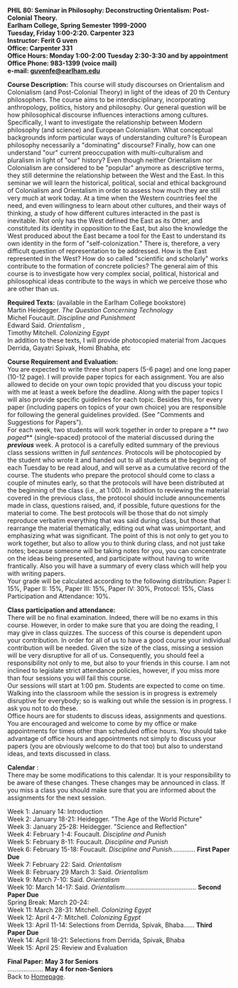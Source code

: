 **PHIL 80: Seminar in Philosophy: Deconstructing Orientalism: Post-Colonial
Theory.**  
**Earlham College, Spring Semester 1999-2000**  
**Tuesday, Friday 1:00-2:20. Carpenter 323**  
**Instructor: Ferit G uven**  
**Office: Carpenter 331**  
**Office Hours: Monday 1:00-2:00 Tuesday 2:30-3:30 and by appointment**  
**Office Phone: 983-1399 (voice mail)**  
**e-mail: guvenfe@earlham.edu**

**Course Description:** This course will study discourses on Orientalism and
Colonialism (and Post-Colonial Theory) in light of the ideas of 20 th Century
philosophers. The course aims to be interdisciplinary, incorporating
anthropology, politics, history and philosophy. Our general question will be
how philosophical discourse influences interactions among cultures.
Specifically, I want to investigate the relationship between Modern philosophy
(and science) and European Colonialism. What conceptual backgrounds inform
particular ways of understanding culture? Is European philosophy necessarily a
"dominating" discourse? Finally, how can one understand "our" current
preoccupation with multi-culturalism and pluralism in light of "our" history?
Even though neither Orientalism nor Colonialism are considered to be "popular"
anymore as descriptive terms, they still determine the relationship between
the West and the East. In this seminar we will learn the historical,
political, social and ethical background of Colonialism and Orientalism in
order to assess how much they are still very much at work today. At a time
when the Western countries feel the need, and even willingness to learn about
other cultures, and their ways of thinking, a study of how different cultures
interacted in the past is inevitable. Not only has the West defined the East
as its Other, and constituted its identity in opposition to the East, but also
the knowledge the West produced about the East became a tool for the East to
understand its own identity in the form of "self-colonization." There is,
therefore, a very difficult question of representation to be addressed. How is
the East represented in the West? How do so called "scientific and scholarly"
works contribute to the formation of concrete policies? The general aim of
this course is to investigate how very complex social, political, historical
and philosophical ideas contribute to the ways in which we perceive those who
are other than us.

**Required Texts:** (available in the Earlham College bookstore)  
Martin Heidegger. _The Question Concerning Technology_  
Michel Foucault. _Discipline and Punishment_  
Edward Said. _Orientalism_ ,  
Timothy Mitchell. _Colonizing Egypt_  
In addition to these texts, I will provide photocopied material from Jacques
Derrida, Gayatri Spivak, Homi Bhabha, etc

**Course Requirement and Evaluation:**  
You are expected to write three short papers (5-6 page) and one long paper
(10-12 page). I will provide paper topics for each assignment. You are also
allowed to decide on your own topic provided that you discuss your topic with
me at least a week before the deadline. Along with the paper topics I will
also provide specific guidelines for each topic. Besides this, for every paper
(including papers on topics of your own choice) you are responsible for
following the general guidelines provided. (See "Comments and Suggestions for
Papers").  
For each week, two students will work together in order to prepare a ** _two
paged_** (single-spaced) protocol of the material discussed during the
**_previous_** week. A protocol is a carefully edited summary of the previous
class sessions written in _full sentences_.  Protocols will be photocopied by
the student who wrote it and handed out to all students at the beginning of
each Tuesday to be read aloud, and will serve as a cumulative record of the
course. The students who prepare the protocol should come to class a couple of
minutes early, so that the protocols will have been distributed at the
beginning of the class (i.e., at 1:00). In addition to reviewing the material
covered in the previous class, the protocol should include announcements made
in class, questions raised, and, if possible, future questions for the
material to come. The best protocols will be those that do not simply
reproduce verbatim everything that was said during class, but those that
rearrange the material thematically, editing out what was unimportant, and
emphasizing what was significant. The point of this is not only to get you to
work together, but also to allow you to think during class, and not just take
notes; because someone will be taking notes for you, you can concentrate on
the ideas being presented, and participate without having to write
frantically. Also you will have a summary of every class which will help you
with writing papers.  
Your grade will be calculated according to the following distribution: Paper
I: 15%, Paper II: 15%, Paper III: 15%, Paper IV: 30%, Protocol: 15%, Class
Participation and Attendance: 10%.

**Class participation and attendance:**  
There will be no final examination. Indeed, there will be no exams in this
course. However, in order to make sure that you are doing the reading, I may
give in class quizzes. The success of this course is dependent upon your
contribution. In order for all of us to have a good course your individual
contribution will be needed. Given the size of the class, missing a session
will be very disruptive for all of us. Consequently, you should feel a
responsibility not only to me, but also to your friends in this course. I am
not inclined to legislate strict attendance policies, however, if you miss
more than four sessions you will fail this course.  
Our sessions will start at 1:00 pm. Students are expected to come on time.
Walking into the classroom while the session is in progress is extremely
disruptive for everybody; so is walking out while the session is in progress.
I ask you not to do these.  
Office hours are for students to discuss ideas, assignments and questions. You
are encouraged and welcome to come by my office or make appointments for times
other than scheduled office hours. You should take advantage of office hours
and appointments not simply to discuss your papers (you are obviously welcome
to do that too) but also to understand ideas, and texts discussed in class.

**Calendar** :  
There may be some modifications to this calendar. It is your responsibility to
be aware of these changes. These changes may be announced in class. If you
miss a class you should make sure that you are informed about the assignments
for the next session.

Week 1: January 14: Introduction  
Week 2: January 18-21: Heidegger. "The Age of the World Picture"  
Week 3: January 25-28: Heidegger. "Science and Reflection"  
Week 4: February 1-4: Foucault. _Discipline and Punish_  
Week 5: February 8-11: Foucault. _Discipline and Punish_  
Week 6: February 15-18: Foucault. _Discipline and Punish...._......... **First
Paper Due**  
Week 7: February 22: Said. _Orientalism_  
Week 8: February 29 March 3: Said. _Orientalism_  
Week 9: March 7-10: Said. _Orientalism_  
Week 10: March 14-17: Said.
_Orientalism_........................................ **Second Paper Due**  
Spring Break: March 20-24:  
Week 11: March 28-31: Mitchell. _Colonizing Egypt_  
Week 12: April 4-7: Mitchell. _Colonizing Egypt_  
Week 13: April 11-14: Selections from Derrida, Spivak, Bhaba...... **Third
Paper Due**  
Week 14: April 18-21: Selections from Derrida, Spivak, Bhaba  
Week 15: April 25: Review and Evaluation

**Final Paper:** **May 3 for Seniors**  
.................... **May 4 for non-Seniors**  
Back to [Homepage](http://www.earlham.edu/~guvenfe/index.htm).

